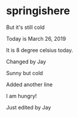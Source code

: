 # springishere
But it's still cold

Today is March 26, 2019

It is 8 degree celsius today.

Changed by Jay

Sunny but cold

Added another line

I am hungry!

Just edited by Jay

